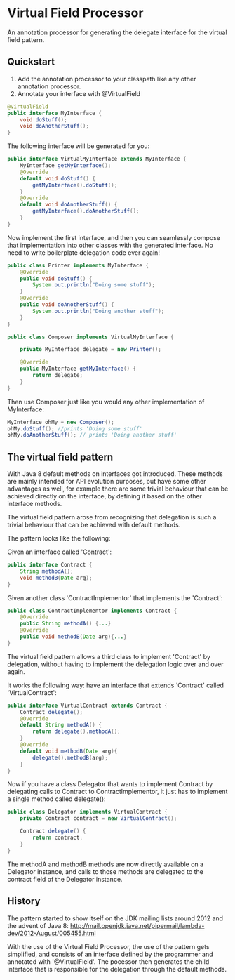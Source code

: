 # Virtual Field Processor

An annotation processor for generating the delegate interface for the virtual
field pattern.


## Quickstart
1. Add the annotation processor to your classpath like any other annotation processor.
2. Annotate your interface with @VirtualField

```java
@VirtualField
public interface MyInterface {
    void doStuff();
    void doAnotherStuff();
}
```

The following interface will be generated for you:

```java
public interface VirtualMyInterface extends MyInterface {
    MyInterface getMyInterface();
    @Override
    default void doStuff() {
        getMyInterface().doStuff();
    }
    @Override
    default void doAnotherStuff() {
        getMyInterface().doAnotherStuff();
    }
}
```

Now implement the first interface, and then you can seamlessly compose that implementation
into other classes with the generated interface.
No need to write boilerplate delegation code ever again!

```java
public class Printer implements MyInterface {
    @Override
    public void doStuff() {
        System.out.println("Doing some stuff");
    }
    @Override
    public void doAnotherStuff() {
        System.out.println("Doing another stuff");
    }
}
```

```java
public class Composer implements VirtualMyInterface {

    private MyInterface delegate = new Printer();

    @Override
    public MyInterface getMyInterface() {
        return delegate;
    }
}
```

Then use Composer just like you would any other implementation of MyInterface:

```java
MyInterface ohMy = new Composer();
ohMy.doStuff(); //prints 'Doing some stuff'
ohMy.doAnotherStuff(); // prints 'Doing another stuff'
```

## The virtual field pattern

With Java 8 default methods on interfaces got introduced. These methods are mainly
intended for API evolution purposes, but have some other advantages as well, for example
there are some trivial behaviour that can be achieved directly on the interface, by
defining it based on the other interface methods.

The virtual field pattern arose from recognizing that delegation is such a trivial
behaviour that can be achieved with default methods.

The pattern looks like the following:

Given an interface called 'Contract':

```java
public interface Contract {
    String methodA();
    void methodB(Date arg);
}
```

Given another class 'ContractImplementor' that implements the 'Contract':

```java
public class ContractImplementor implements Contract {
    @Override
    public String methodA() {...}
    @Override
    public void methodB(Date arg){...}
}
```

The virtual field pattern allows a third class to implement 'Contract' by delegation,
without having to implement the delegation logic over and over again.

It works the following way: have an interface that extends 'Contract' called 'VirtualContract':

```java
public interface VirtualContract extends Contract {
    Contract delegate();
    @Override
    default String methodA() {
        return delegate().methodA();
    }
    @Override
    default void methodB(Date arg){
        delegate().methodB(arg);
    }
}
```

Now if you have a class Delegator that wants to implement Contract by delegating calls to Contract
to ContractImplementor, it just has to implement a single method called delegate():

```java
public class Delegator implements VirtualContract {
    private Contract contract = new VirtualContract();

    Contract delegate() {
        return contract;
    }
}
```

The methodA and methodB methods are now directly available on a Delegator instance, and calls to
those methods are delegated to the contract field of the Delegator instance.

## History

The pattern started to show itself on the JDK mailing lists around 2012 and
the advent of Java 8:
http://mail.openjdk.java.net/pipermail/lambda-dev/2012-August/005455.html


With the use of the Virtual Field Processor, the use of the pattern gets
simplified, and consists of an interface defined by the programmer and
annotated with '@VirtualField'. The pocessor then generates the child
interface that is responsible for the delegation through the default methods.
